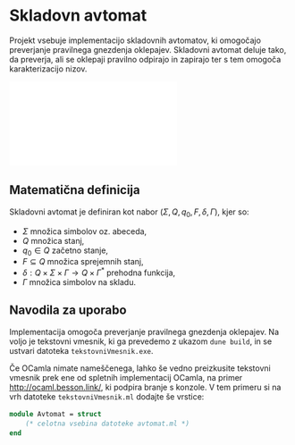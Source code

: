 # Skladovn avtomat

Projekt vsebuje implementacijo skladovnih avtomatov, ki omogočajo preverjanje pravilnega gnezdenja oklepajev. Skladovni avtomat deluje tako, da preverja, ali se oklepaji pravilno odpirajo in zapirajo ter s tem omogoča karakterizacijo nizov.

![Diagram avtomata](avtomat.pdf)

## Matematična definicija

Skladovni avtomat je definiran kot nabor $(\Sigma, Q, q_0, F, \delta, \Gamma)$, kjer so:

- $\Sigma$ množica simbolov oz. abeceda,
- $Q$ množica stanj,
- $q_0 \in Q$ začetno stanje,
- $F \subseteq Q$ množica sprejemnih stanj,
- $\delta : Q \times \Sigma \times \Gamma \to Q \times \Gamma^*$ prehodna funkcija,
- $\Gamma$ množica simbolov na skladu.


## Navodila za uporabo

Implementacija omogoča preverjanje pravilnega gnezdenja oklepajev. Na voljo je tekstovni vmesnik, ki ga prevedemo z ukazom `dune build`, in se ustvari datoteka `tekstovniVmesnik.exe`.

Če OCamla nimate nameščenega, lahko še vedno preizkusite tekstovni vmesnik prek ene od spletnih implementacij OCamla, na primer <http://ocaml.besson.link/>, ki podpira branje s konzole. V tem primeru si na vrh datoteke `tekstovniVmesnik.ml` dodajte še vrstice:

```ocaml
module Avtomat = struct
    (* celotna vsebina datoteke avtomat.ml *)
end
